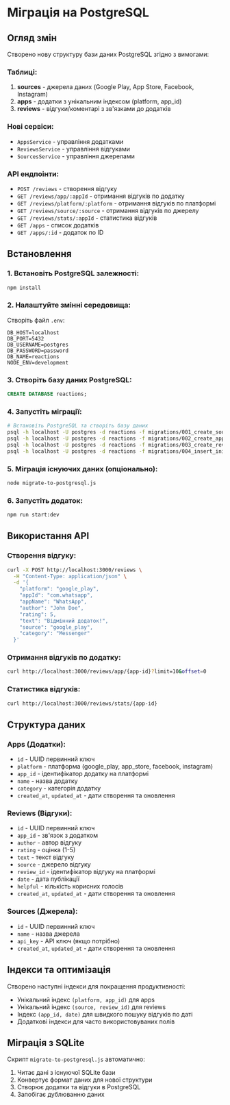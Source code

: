 # Міграція на PostgreSQL

## Огляд змін

Створено нову структуру бази даних PostgreSQL згідно з вимогами:

### Таблиці:
1. **sources** - джерела даних (Google Play, App Store, Facebook, Instagram)
2. **apps** - додатки з унікальним індексом (platform, app_id)
3. **reviews** - відгуки/коментарі з зв'язками до додатків

### Нові сервіси:
- `AppsService` - управління додатками
- `ReviewsService` - управління відгуками
- `SourcesService` - управління джерелами

### API ендпоінти:
- `POST /reviews` - створення відгуку
- `GET /reviews/app/:appId` - отримання відгуків по додатку
- `GET /reviews/platform/:platform` - отримання відгуків по платформі
- `GET /reviews/source/:source` - отримання відгуків по джерелу
- `GET /reviews/stats/:appId` - статистика відгуків
- `GET /apps` - список додатків
- `GET /apps/:id` - додаток по ID

## Встановлення

### 1. Встановіть PostgreSQL залежності:
```bash
npm install
```

### 2. Налаштуйте змінні середовища:
Створіть файл `.env`:
```env
DB_HOST=localhost
DB_PORT=5432
DB_USERNAME=postgres
DB_PASSWORD=password
DB_NAME=reactions
NODE_ENV=development
```

### 3. Створіть базу даних PostgreSQL:
```sql
CREATE DATABASE reactions;
```

### 4. Запустіть міграції:
```bash
# Встановіть PostgreSQL та створіть базу даних
psql -h localhost -U postgres -d reactions -f migrations/001_create_sources_table.sql
psql -h localhost -U postgres -d reactions -f migrations/002_create_apps_table.sql
psql -h localhost -U postgres -d reactions -f migrations/003_create_reviews_table.sql
psql -h localhost -U postgres -d reactions -f migrations/004_insert_initial_sources.sql
```

### 5. Міграція існуючих даних (опціонально):
```bash
node migrate-to-postgresql.js
```

### 6. Запустіть додаток:
```bash
npm run start:dev
```

## Використання API

### Створення відгуку:
```bash
curl -X POST http://localhost:3000/reviews \
  -H "Content-Type: application/json" \
  -d '{
    "platform": "google_play",
    "appId": "com.whatsapp",
    "appName": "WhatsApp",
    "author": "John Doe",
    "rating": 5,
    "text": "Відмінний додаток!",
    "source": "google_play",
    "category": "Messenger"
  }'
```

### Отримання відгуків по додатку:
```bash
curl http://localhost:3000/reviews/app/{app-id}?limit=10&offset=0
```

### Статистика відгуків:
```bash
curl http://localhost:3000/reviews/stats/{app-id}
```

## Структура даних

### Apps (Додатки):
- `id` - UUID первинний ключ
- `platform` - платформа (google_play, app_store, facebook, instagram)
- `app_id` - ідентифікатор додатку на платформі
- `name` - назва додатку
- `category` - категорія додатку
- `created_at`, `updated_at` - дати створення та оновлення

### Reviews (Відгуки):
- `id` - UUID первинний ключ
- `app_id` - зв'язок з додатком
- `author` - автор відгуку
- `rating` - оцінка (1-5)
- `text` - текст відгуку
- `source` - джерело відгуку
- `review_id` - ідентифікатор відгуку на платформі
- `date` - дата публікації
- `helpful` - кількість корисних голосів
- `created_at`, `updated_at` - дати створення та оновлення

### Sources (Джерела):
- `id` - UUID первинний ключ
- `name` - назва джерела
- `api_key` - API ключ (якщо потрібно)
- `created_at`, `updated_at` - дати створення та оновлення

## Індекси та оптимізація

Створено наступні індекси для покращення продуктивності:
- Унікальний індекс `(platform, app_id)` для apps
- Унікальний індекс `(source, review_id)` для reviews
- Індекс `(app_id, date)` для швидкого пошуку відгуків по даті
- Додаткові індекси для часто використовуваних полів

## Міграція з SQLite

Скрипт `migrate-to-postgresql.js` автоматично:
1. Читає дані з існуючої SQLite бази
2. Конвертує формат даних для нової структури
3. Створює додатки та відгуки в PostgreSQL
4. Запобігає дублюванню даних
